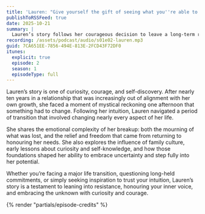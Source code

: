 ```yaml
---
title: 'Lauren: "Give yourself the gift of seeing what you''re able to create"'
publishToRSSFeed: true
date: 2025-10-21
summary: |
  Lauren’s story follows her courageous decision to leave a long-term relationship, trust her intuition, and transform nearly every part of her life in pursuit of authenticity, freedom, and self-discovery.
recording: /assets/podcast/audio/s01e02-lauren.mp3
guid: 7CA651EE-7856-494E-813E-2FCD43F72DF0
itunes:
  explicit: true
  episode: 2
  season: 1
  episodeType: full
---
```


Lauren’s story is one of curiosity, courage, and self-discovery. After nearly ten years in a relationship that was increasingly out of alignment with her own growth, she faced a moment of mystical reckoning one afternoon that something had to change. Following her intuition, Lauren navigated a period of transition that involved changing nearly every aspect of her life.

She shares the emotional complexity of her breakup: both the mourning of what was lost, and the relief and freedom that came from returning to honouring her needs. She also explores the influence of family culture, early lessons about curiosity and self-knowledge, and how those foundations shaped her ability to embrace uncertainty and step fully into her potential.

Whether you’re facing a major life transition, questioning long-held commitments, or simply seeking inspiration to trust your intuition, Lauren’s story is a testament to leaning into resistance, honouring your inner voice, and embracing the unknown with curiosity and courage.

{% render "partials/episode-credits" %}
